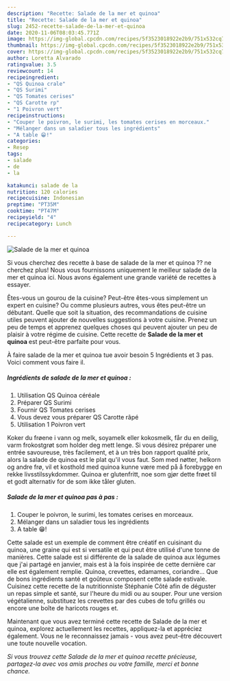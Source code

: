 ```yaml
---
description: "Recette: Salade de la mer et quinoa"
title: "Recette: Salade de la mer et quinoa"
slug: 2452-recette-salade-de-la-mer-et-quinoa
date: 2020-11-06T08:03:45.771Z
image: https://img-global.cpcdn.com/recipes/5f3523018922e2b9/751x532cq70/salade-de-la-mer-et-quinoa-photo-principale-de-la-recette.jpg
thumbnail: https://img-global.cpcdn.com/recipes/5f3523018922e2b9/751x532cq70/salade-de-la-mer-et-quinoa-photo-principale-de-la-recette.jpg
cover: https://img-global.cpcdn.com/recipes/5f3523018922e2b9/751x532cq70/salade-de-la-mer-et-quinoa-photo-principale-de-la-recette.jpg
author: Loretta Alvarado
ratingvalue: 3.5
reviewcount: 14
recipeingredient:
- "QS Quinoa crale"
- "QS Surimi"
- "QS Tomates cerises"
- "QS Carotte rp"
- "1 Poivron vert"
recipeinstructions:
- "Couper le poivron, le surimi, les tomates cerises en morceaux."
- "Mélanger dans un saladier tous les ingrédients"
- "A table 😁!"
categories:
- Resep
tags:
- salade
- de
- la

katakunci: salade de la 
nutrition: 120 calories
recipecuisine: Indonesian
preptime: "PT35M"
cooktime: "PT47M"
recipeyield: "4"
recipecategory: Lunch

---
```



![Salade de la mer et quinoa](https://img-global.cpcdn.com/recipes/5f3523018922e2b9/751x532cq70/salade-de-la-mer-et-quinoa-photo-principale-de-la-recette.jpg)

Si vous cherchez des recette à base de salade de la mer et quinoa ?? ne cherchez plus! Nous vous fournissons uniquement le meilleur salade de la mer et quinoa ici. Nous avons également une grande variété de recettes à essayer.

Êtes-vous un gourou de la cuisine? Peut-être êtes-vous simplement un expert en cuisine? Ou comme plusieurs autres, vous êtes peut-être un débutant. Quelle que soit la situation, des recommandations de cuisine utiles peuvent ajouter de nouvelles suggestions à votre cuisine. Prenez un peu de temps et apprenez quelques choses qui peuvent ajouter un peu de plaisir à votre régime de cuisine. Cette recette de <strong> Salade de la mer et quinoa </strong> est peut-être parfaite pour vous.

<!--inarticleads1-->

À faire salade de la mer et quinoa tue avoir besoin 5 Ingrédients et 3 pas. Voici comment vous faire il.

##### Ingrédients de salade de la mer et quinoa :

1. Utilisation QS Quinoa céréale
1. Préparer QS Surimi
1. Fournir QS Tomates cerises
1. Vous devez vous préparer QS Carotte râpé
1. Utilisation 1 Poivron vert


Koker du frøene i vann og melk, soyamelk eller kokosmelk, får du en deilig, varm frokostgrøt som holder deg mett lenge. Si vous désirez préparer une entrée savoureuse, très facilement, et à un très bon rapport qualité prix, alors la salade de quinoa est le plat qu&#39;il vous faut. Som med nøtter, helkorn og andre frø, vil et kosthold med quinoa kunne være med på å forebygge en rekke livsstilssykdommer. Quinoa er glutenfritt, noe som gjør dette frøet til et godt alternativ for de som ikke tåler gluten. 

<!--inarticleads2-->

##### Salade de la mer et quinoa pas à pas :

1. Couper le poivron, le surimi, les tomates cerises en morceaux.
1. Mélanger dans un saladier tous les ingrédients
1. A table 😁!


Cette salade est un exemple de comment être créatif en cuisinant du quinoa, une graine qui est si versatile et qui peut être utilisé d&#39;une tonne de manières. Cette salade est si différente de la salade de quinoa aux légumes que j&#39;ai partagé en janvier, mais est à la fois inspirée de cette dernière car elle est également remplie. Quinoa, crevettes, edamames, coriandre… Que de bons ingrédients santé et goûteux composent cette salade estivale. Cuisinez cette recette de la nutritionniste Stéphanie Côté afin de déguster un repas simple et santé, sur l&#39;heure du midi ou au souper. Pour une version végétalienne, substituez les crevettes par des cubes de tofu grillés ou encore une boîte de haricots rouges et. 

<!--inarticleads1-->

<p>
Maintenant que vous avez terminé cette recette de Salade de la mer et quinoa, explorez actuellement les recettes, appliquez-la et appréciez également. Vous ne le reconnaissez jamais - vous avez peut-être découvert une toute nouvelle vocation.
</p>

<p>
<i>Si vous trouvez cette Salade de la mer et quinoa recette précieuse, partagez-la avec vos amis proches ou votre famille, merci et bonne chance.</i>
</p>
